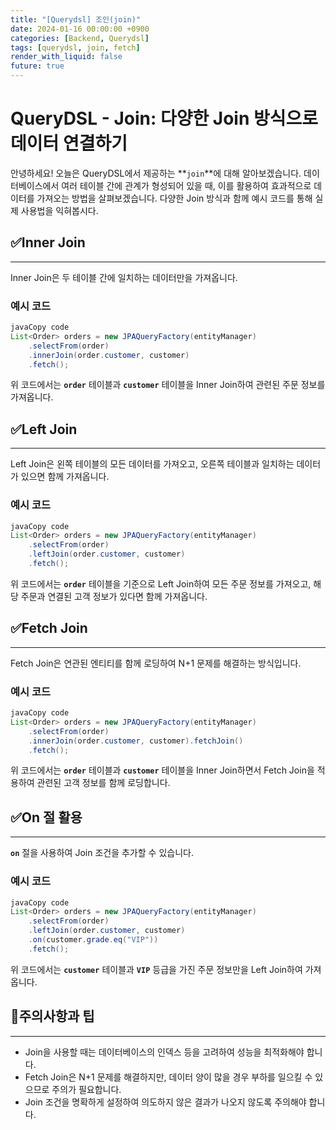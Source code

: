```yaml
---
title: "[Querydsl] 조인(join)"
date: 2024-01-16 00:00:00 +0900
categories: [Backend, Querydsl]
tags: [querydsl, join, fetch]
render_with_liquid: false
future: true
---
```


# **QueryDSL - Join: 다양한 Join 방식으로 데이터 연결하기**

안녕하세요! 오늘은 QueryDSL에서 제공하는 **`join`**에 대해 알아보겠습니다. 데이터베이스에서 여러 테이블 간에 관계가 형성되어 있을 때, 이를 활용하여 효과적으로 데이터를 가져오는 방법을 살펴보겠습니다. 다양한 Join 방식과 함께 예시 코드를 통해 실제 사용법을 익혀봅시다.

## ✅**Inner Join**

---

Inner Join은 두 테이블 간에 일치하는 데이터만을 가져옵니다.

### **예시 코드**

```java
javaCopy code
List<Order> orders = new JPAQueryFactory(entityManager)
    .selectFrom(order)
    .innerJoin(order.customer, customer)
    .fetch();

```

위 코드에서는 **`order`** 테이블과 **`customer`** 테이블을 Inner Join하여 관련된 주문 정보를 가져옵니다.

## ✅**Left Join**

---

Left Join은 왼쪽 테이블의 모든 데이터를 가져오고, 오른쪽 테이블과 일치하는 데이터가 있으면 함께 가져옵니다.

### **예시 코드**

```java
javaCopy code
List<Order> orders = new JPAQueryFactory(entityManager)
    .selectFrom(order)
    .leftJoin(order.customer, customer)
    .fetch();

```

위 코드에서는 **`order`** 테이블을 기준으로 Left Join하여 모든 주문 정보를 가져오고, 해당 주문과 연결된 고객 정보가 있다면 함께 가져옵니다.

## ✅**Fetch Join**

---

Fetch Join은 연관된 엔티티를 함께 로딩하여 N+1 문제를 해결하는 방식입니다.

### **예시 코드**

```java
javaCopy code
List<Order> orders = new JPAQueryFactory(entityManager)
    .selectFrom(order)
    .innerJoin(order.customer, customer).fetchJoin()
    .fetch();

```

위 코드에서는 **`order`** 테이블과 **`customer`** 테이블을 Inner Join하면서 Fetch Join을 적용하여 관련된 고객 정보를 함께 로딩합니다.

## ✅**On 절 활용**

---

**`on`** 절을 사용하여 Join 조건을 추가할 수 있습니다.

### **예시 코드**

```java
javaCopy code
List<Order> orders = new JPAQueryFactory(entityManager)
    .selectFrom(order)
    .leftJoin(order.customer, customer)
    .on(customer.grade.eq("VIP"))
    .fetch();

```

위 코드에서는 **`customer`** 테이블과 **`VIP`** 등급을 가진 주문 정보만을 Left Join하여 가져옵니다.

## 📌**주의사항과 팁**

---

- Join을 사용할 때는 데이터베이스의 인덱스 등을 고려하여 성능을 최적화해야 합니다.
- Fetch Join은 N+1 문제를 해결하지만, 데이터 양이 많을 경우 부하를 일으킬 수 있으므로 주의가 필요합니다.
- Join 조건을 명확하게 설정하여 의도하지 않은 결과가 나오지 않도록 주의해야 합니다.